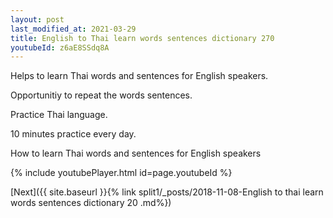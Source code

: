 ```yaml
---
layout: post
last_modified_at: 2021-03-29
title: English to Thai learn words sentences dictionary 270 
youtubeId: z6aE8SSdq8A
---
```

 
 
Helps to learn Thai words and sentences for English speakers.

Opportunitiy to repeat the words sentences. 

Practice Thai language. 
 
10 minutes practice every day. 
 
How to learn Thai words and sentences for English speakers 
 
{% include youtubePlayer.html id=page.youtubeId %}
 
 
[Next]({{ site.baseurl }}{% link  split1/_posts/2018-11-08-English to thai learn words sentences dictionary 20 .md%})
 
